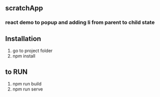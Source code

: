 ## scratchApp 
### react demo to popup and adding li from parent to child state


## Installation
 1. go to project folder
 2.  npm install
## to RUN
 1. npm run build
 2. npm run serve
